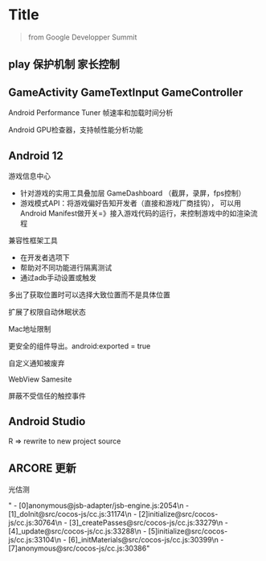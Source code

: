 # Title
> from Google Developper Summit

## play 保护机制 家长控制

## GameActivity GameTextInput GameController
 
 Android Performance Tuner
 帧速率和加载时间分析

Android GPU检查器，支持帧性能分析功能

## Android 12
游戏信息中心

- 针对游戏的实用工具叠加层 GameDashboard （截屏，录屏，fps控制）
- 游戏模式API：将游戏偏好告知开发者（直接和游戏厂商挂钩）， 可以用Android Manifest做开关=》接入游戏代码的运行，来控制游戏中的如渲染流程




兼容性框架工具
- 在开发者选项下
- 帮助对不同功能进行隔离测试
- 通过adb手动设置或触发

多出了获取位置时可以选择大致位置而不是具体位置

扩展了权限自动休眠状态

Mac地址限制

更安全的组件导出。android:exported = true

自定义通知被废弃

WebView Samesite

屏蔽不受信任的触控事件


## Android Studio
R => rewrite to new project source   


## ARCORE 更新

光估测


" - [0]anonymous@jsb-adapter/jsb-engine.js:2054\n - [1]_doInit@src/cocos-js/cc.js:31174\n - [2]initialize@src/cocos-js/cc.js:30764\n - [3]_createPasses@src/cocos-js/cc.js:33279\n - [4]_update@src/cocos-js/cc.js:33288\n - [5]initialize@src/cocos-js/cc.js:33104\n - [6]_initMaterials@src/cocos-js/cc.js:30399\n - [7]anonymous@src/cocos-js/cc.js:30386"